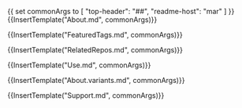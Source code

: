 {{
  set commonArgs to [ "top-header": "##", "readme-host": "mar" ]
}}{{InsertTemplate("About.md", commonArgs)}}

{{InsertTemplate("FeaturedTags.md", commonArgs)}}

{{InsertTemplate("RelatedRepos.md", commonArgs)}}

{{InsertTemplate("Use.md", commonArgs)}}

{{InsertTemplate("About.variants.md", commonArgs)}}

{{InsertTemplate("Support.md", commonArgs)}}
